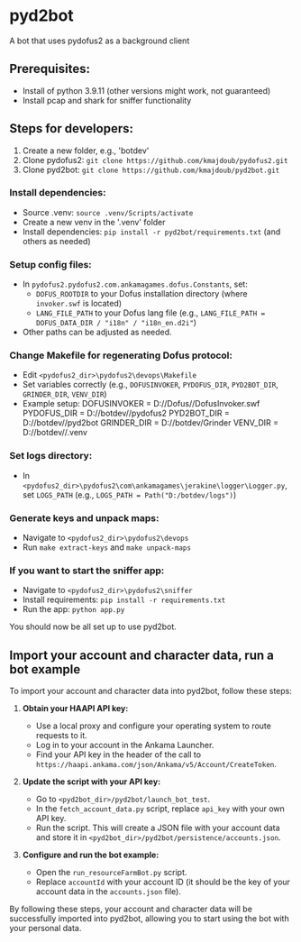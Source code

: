 # pyd2bot
A bot that uses pydofus2 as a background client

## Prerequisites:
- Install of python 3.9.11 (other versions might work, not guaranteed)
- Install pcap and shark for sniffer functionality

## Steps for developers:
1. Create a new folder, e.g., 'botdev'
2. Clone pydofus2: `git clone https://github.com/kmajdoub/pydofus2.git`
3. Clone pyd2bot: `git clone https://github.com/kmajdoub/pyd2bot.git`

### Install dependencies:
- Source .venv: `source .venv/Scripts/activate`
- Create a new venv in the '.venv' folder
- Install dependencies: `pip install -r pyd2bot/requirements.txt` (and others as needed)

### Setup config files:
- In `pydofus2.pydofus2.com.ankamagames.dofus.Constants`, set:
  - `DOFUS_ROOTDIR` to your Dofus installation directory (where `invoker.swf` is located)
  - `LANG_FILE_PATH` to your Dofus lang file (e.g., `LANG_FILE_PATH = DOFUS_DATA_DIR / "i18n" / "i18n_en.d2i"`)
- Other paths can be adjusted as needed.

### Change Makefile for regenerating Dofus protocol:
- Edit `<pydofus2_dir>\pydofus2\devops\Makefile`
- Set variables correctly (e.g., `DOFUSINVOKER`, `PYDOFUS_DIR`, `PYD2BOT_DIR`, `GRINDER_DIR`, `VENV_DIR`)
- Example setup:
DOFUSINVOKER = D://Dofus//DofusInvoker.swf
PYDOFUS_DIR = D://botdev//pydofus2
PYD2BOT_DIR = D://botdev//pyd2bot
GRINDER_DIR = D://botdev/Grinder
VENV_DIR = D://botdev//.venv

### Set logs directory:
- In `<pydofus2_dir>\pydofus2\com\ankamagames\jerakine\logger\Logger.py`, set `LOGS_PATH` (e.g., `LOGS_PATH = Path("D:/botdev/logs")`)

### Generate keys and unpack maps:
- Navigate to `<pydofus2_dir>\pydofus2\devops`
- Run `make extract-keys` and `make unpack-maps`

### If you want to start the sniffer app:
- Navigate to `<pydofus2_dir>\pydofus2\sniffer`
- Install requirements: `pip install -r requirements.txt`
- Run the app: `python app.py`

You should now be all set up to use pyd2bot.

## Import your account and character data, run a bot example
To import your account and character data into pyd2bot, follow these steps:

1. **Obtain your HAAPI API key:**
   - Use a local proxy and configure your operating system to route requests to it.
   - Log in to your account in the Ankama Launcher.
   - Find your API key in the header of the call to `https://haapi.ankama.com/json/Ankama/v5/Account/CreateToken`.

2. **Update the script with your API key:**
   - Go to `<pyd2bot_dir>/pyd2bot/launch_bot_test`.
   - In the `fetch_account_data.py` script, replace `api_key` with your own API key.
   - Run the script. This will create a JSON file with your account data and store it in `<pyd2bot_dir>/pyd2bot/persistence/accounts.json`.

3. **Configure and run the bot example:**
   - Open the `run_resourceFarmBot.py` script.
   - Replace `accountId` with your account ID (it should be the key of your account data in the `accounts.json` file).

By following these steps, your account and character data will be successfully imported into pyd2bot, allowing you to start using the bot with your personal data.